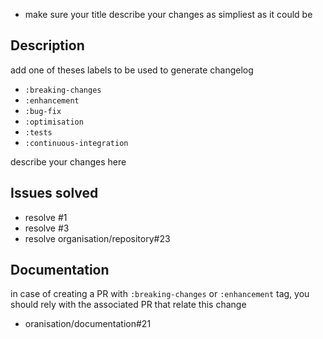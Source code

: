 - make sure your title describe your changes as simpliest as it could be

## Description
add one of theses labels to be used to generate changelog
- `:breaking-changes`
- `:enhancement`
- `:bug-fix`
- `:optimisation`
- `:tests`
- `:continuous-integration`

describe your changes here

## Issues solved
- resolve #1
- resolve #3
- resolve organisation/repository#23

## Documentation
in case of creating a PR with `:breaking-changes` or `:enhancement` tag, you should rely with the associated PR that relate this change
- oranisation/documentation#21
